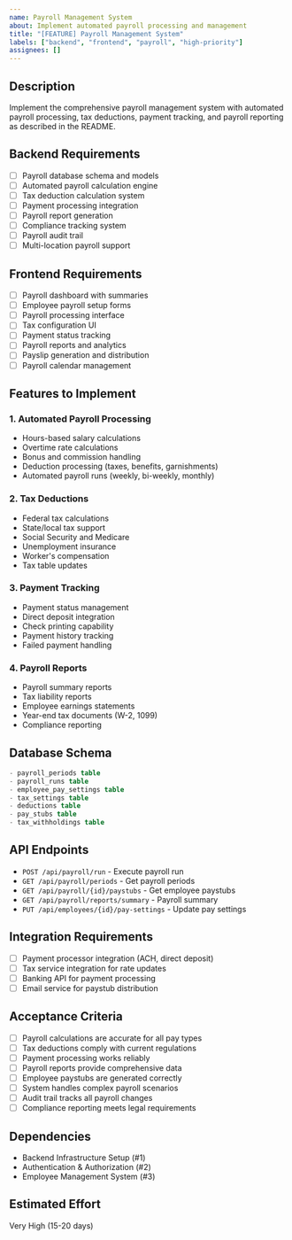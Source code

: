 ```yaml
---
name: Payroll Management System
about: Implement automated payroll processing and management
title: "[FEATURE] Payroll Management System"
labels: ["backend", "frontend", "payroll", "high-priority"]
assignees: []
---
```


## Description
Implement the comprehensive payroll management system with automated payroll processing, tax deductions, payment tracking, and payroll reporting as described in the README.

## Backend Requirements
- [ ] Payroll database schema and models
- [ ] Automated payroll calculation engine
- [ ] Tax deduction calculation system
- [ ] Payment processing integration
- [ ] Payroll report generation
- [ ] Compliance tracking system
- [ ] Payroll audit trail
- [ ] Multi-location payroll support

## Frontend Requirements
- [ ] Payroll dashboard with summaries
- [ ] Employee payroll setup forms
- [ ] Payroll processing interface
- [ ] Tax configuration UI
- [ ] Payment status tracking
- [ ] Payroll reports and analytics
- [ ] Payslip generation and distribution
- [ ] Payroll calendar management

## Features to Implement
### 1. Automated Payroll Processing
- Hours-based salary calculations
- Overtime rate calculations
- Bonus and commission handling
- Deduction processing (taxes, benefits, garnishments)
- Automated payroll runs (weekly, bi-weekly, monthly)

### 2. Tax Deductions
- Federal tax calculations
- State/local tax support
- Social Security and Medicare
- Unemployment insurance
- Worker's compensation
- Tax table updates

### 3. Payment Tracking
- Payment status management
- Direct deposit integration
- Check printing capability
- Payment history tracking
- Failed payment handling

### 4. Payroll Reports
- Payroll summary reports
- Tax liability reports
- Employee earnings statements
- Year-end tax documents (W-2, 1099)
- Compliance reporting

## Database Schema
```sql
- payroll_periods table
- payroll_runs table
- employee_pay_settings table
- tax_settings table
- deductions table
- pay_stubs table
- tax_withholdings table
```

## API Endpoints
- `POST /api/payroll/run` - Execute payroll run
- `GET /api/payroll/periods` - Get payroll periods
- `GET /api/payroll/{id}/paystubs` - Get employee paystubs
- `GET /api/payroll/reports/summary` - Payroll summary
- `PUT /api/employees/{id}/pay-settings` - Update pay settings

## Integration Requirements
- [ ] Payment processor integration (ACH, direct deposit)
- [ ] Tax service integration for rate updates
- [ ] Banking API for payment processing
- [ ] Email service for paystub distribution

## Acceptance Criteria
- [ ] Payroll calculations are accurate for all pay types
- [ ] Tax deductions comply with current regulations
- [ ] Payment processing works reliably
- [ ] Payroll reports provide comprehensive data
- [ ] Employee paystubs are generated correctly
- [ ] System handles complex payroll scenarios
- [ ] Audit trail tracks all payroll changes
- [ ] Compliance reporting meets legal requirements

## Dependencies
- Backend Infrastructure Setup (#1)
- Authentication & Authorization (#2)
- Employee Management System (#3)

## Estimated Effort
Very High (15-20 days)